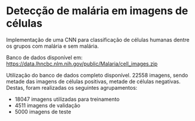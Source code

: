 # Detecção de malária em imagens de células
Implementação de uma CNN para classificação de células humanas dentre os grupos com malária e sem malária.

Banco de dados disponível em: https://data.lhncbc.nlm.nih.gov/public/Malaria/cell_images.zip

Utilização do banco de dados completo disponível. 22558 imagens, sendo metade das imagens de células positivas, metade de células negativas. 
Destas, foram realizadas os seguintes agrupamentos:
- 18047 imagens utilizadas para treinamento
- 4511 imagens de validação
- 5000 imagens de teste
